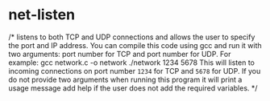 # net-listen
/* listens to both TCP and UDP connections and allows the user to specify the port and IP address.
You can compile this code using gcc and run it with two arguments: port number for TCP and port number for UDP. For example:
gcc network.c -o network
./network 1234 5678
This will listen to incoming connections on port number `1234` for TCP and `5678` for UDP. If you do not provide two arguments when running this program it will print a usage message
add  help if the user does not add the required variables.
*/

